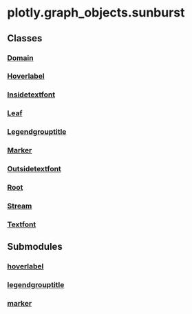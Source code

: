 # plotly.graph_objects.sunburst

## Classes

### [Domain](Domain.md)

### [Hoverlabel](Hoverlabel.md)

### [Insidetextfont](Insidetextfont.md)

### [Leaf](Leaf.md)

### [Legendgrouptitle](Legendgrouptitle.md)

### [Marker](Marker.md)

### [Outsidetextfont](Outsidetextfont.md)

### [Root](Root.md)

### [Stream](Stream.md)

### [Textfont](Textfont.md)


## Submodules

### [hoverlabel](hoverlabel-package/index.md)

### [legendgrouptitle](legendgrouptitle-package/index.md)

### [marker](marker-package/index.md)



